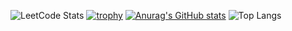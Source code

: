 ![LeetCode Stats](https://leetcard.jacoblin.cool/DELIGHT4UL?theme=dark&font=PT%20Sans)
[![trophy](https://github-profile-trophy.vercel.app/?username=DELIGHT4UL&theme=onestar&column=4&no-frame=true)](https://github.com/ryo-ma/github-profile-trophy)
[![Anurag's GitHub stats](https://github-readme-stats.vercel.app/api?username=DELIGHT4UL&theme=github_dark&hide_border=true&rank_icon=percentile&hide=prs&show_icons=true&include_all_commits=true&title_color=ffffff&icon_color=ffffff)](https://github.com/anuraghazra/github-readme-stats)
![Top Langs](https://github-readme-stats.vercel.app/api/top-langs/?username=DELIGHT4UL&layout=compact&theme=github_dark&hide_border=true&title_color=ffffff&icon_color=ffffff)
